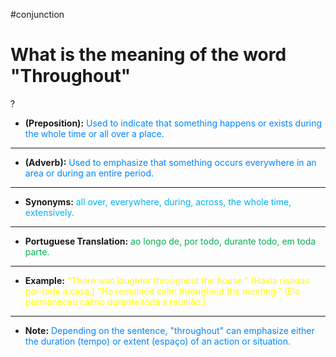 #conjunction
# What is the meaning of the word "Throughout"
?
- **(Preposition):** <span style="color:rgb(0, 132, 255)">Used to indicate that something happens or exists during the whole time or all over a place.</span>
---
- **(Adverb):** <span style="color:rgb(0, 132, 255)">Used to emphasize that something occurs everywhere in an area or during an entire period.</span>
---
- **Synonyms:** <span style="color:rgb(0, 176, 240)">all over, everywhere, during, across, the whole time, extensively.</span>
---
- **Portuguese Translation:** <span style="color:rgb(0, 176, 80)">ao longo de, por todo, durante todo, em toda parte.</span>
---
- **Example:** <span style="color:rgb(255, 255, 0)">"There was laughter throughout the house." (Havia risadas por toda a casa.) "He remained calm throughout the meeting." (Ele permaneceu calmo durante toda a reunião.)</span>
---
- **Note:** <span style="color:rgb(0, 132, 255)">Depending on the sentence, "throughout" can emphasize either the duration (tempo) or extent (espaço) of an action or situation.</span>
<!--SR:!2025-07-04,3,266-->
